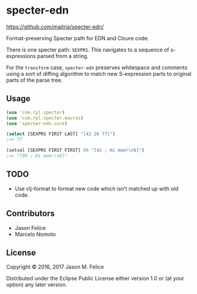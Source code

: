 # specter-edn

https://github.com/maitria/specter-edn/

Format-preserving Specter path for EDN and Cloure code.

There is one specter path: `SEXPRS`.  This navigates to a sequence of
s-expressions parsed from a string.

For the `transform` case, `specter-edn` preserves whitespace and comments using
a sort of diffing algorithm to match new S-expression parts to original parts
of the parse tree.

## Usage

```clojure
(use 'com.rpl.specter)
(use 'com.rpl.specter.macros)
(use 'specter-edn.core)

(select [SEXPRS FIRST LAST] "[42 26 77]")
;=> 77

(setval [SEXPRS FIRST FIRST] 99 "[42 ; Hi mom!\n6]")
;=> "[99 ; Hi mom!\n6]"
```

## TODO

* Use clj-format to format new code which isn't matched up with old code.

## Contributors

- Jason Felice
- Marcelo Nomoto

## License

Copyright © 2016, 2017 Jason M. Felice

Distributed under the Eclipse Public License either version 1.0 or (at
your option) any later version.
